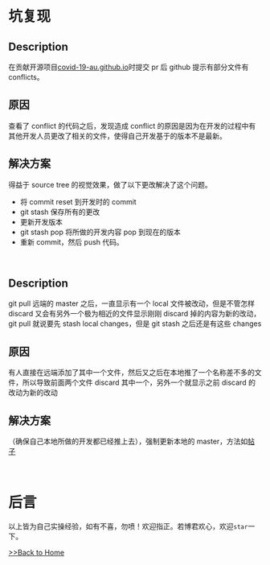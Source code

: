 # 坑复现

## Description

在贡献开源项目[covid-19-au.github.io](https://github.com/covid-19-au/covid-19-au.github.io)时提交 pr 后 github 提示有部分文件有 conflicts。

## 原因

查看了 conflict 的代码之后，发现造成 conflict 的原因是因为在开发的过程中有其他开发人员更改了相关的文件，使得自己开发基于的版本不是最新。

## 解决方案

得益于 source tree 的视觉效果，做了以下更改解决了这个问题。

-   将 commit reset 到开发时的 commit
-   git stash 保存所有的更改
-   更新开发版本
-   git stash pop 将所做的开发内容 pop 到现在的版本
-   重新 commit，然后 push 代码。

<br/>

## Description

git pull 远端的 master 之后，一直显示有一个 local 文件被改动，但是不管怎样 discard 又会有另外一个极为相近的文件显示刚刚 discard 掉的内容为新的改动，git pull 就说要先 stash local changes，但是 git stash 之后还是有这些 changes

## 原因

有人直接在远端添加了其中一个文件，然后又之后在本地推了一个名称差不多的文件，所以导致前面两个文件 discard 其中一个，另外一个就显示之前 discard 的改动为新的改动

## 解决方案

（确保自己本地所做的开发都已经推上去），强制更新本地的 master，方法如[帖子](https://stackoverflow.com/questions/1125968/how-do-i-force-git-pull-to-overwrite-local-files)

<br/>

# 后言

以上皆为自己实操经验，如有不喜，勿喷！欢迎指正。若博君欢心，欢迎`star`一下。

[>>Back to Home](../README.md)
